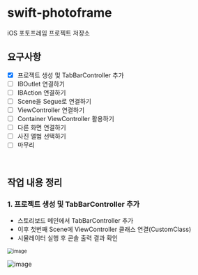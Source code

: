 # swift-photoframe
iOS 포토프레임 프로젝트 저장소

## 요구사항

- [x] 프로젝트 생성 및 TabBarController 추가
- [ ] IBOutlet 연결하기
- [ ] IBAction 연결하기
- [ ] Scene을 Segue로 연결하기
- [ ] ViewController 연결하기
- [ ] Container ViewController 활용하기
- [ ] 다른 화면 연결하기
- [ ] 사진 앨범 선택하기
- [ ] 마무리

​    

## 작업 내용 정리

### 1. 프로젝트 생성 및 TabBarController 추가

- 스토리보드 메인에서 TabBarController 추가
- 이후 첫번째 Scene에 ViewController 클래스 연결(CustomClass)
- 시뮬레이터 실행 후 콘솔 출력 결과 확인

<img src="https://user-images.githubusercontent.com/68586291/153905653-4ec934d9-49f4-4548-85d7-d610341f6036.png" alt="image" style="zoom:80%"/>

![image](https://user-images.githubusercontent.com/68586291/153906104-97dd8f5a-1c1d-4498-949f-e149aec20e22.png)
